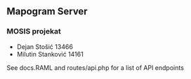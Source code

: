 

## Mapogram Server
### MOSIS projekat

- Dejan Stošić 13466
- Milutin Stanković 14161


See docs.RAML and routes/api.php for a list of API endpoints